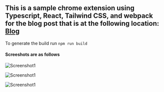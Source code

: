 ## This is a sample chrome extension using Typescript, React, Tailwind CSS, and webpack for the blog post that is at the following location: [Blog](https://medium.com/@nadkarnigaurav/chrome-extension-development-develop-minimal-app-with-typescript-react-tailwind-css-and-webpack-52c9d82d4d25)


To generate the build run
```npm run build```

#### Screeshots are as follows

![Screenshot1](uploads/image1.png)

![Screenshot1](uploads/image2.png)

![Screenshot1](uploads/image3.png)


